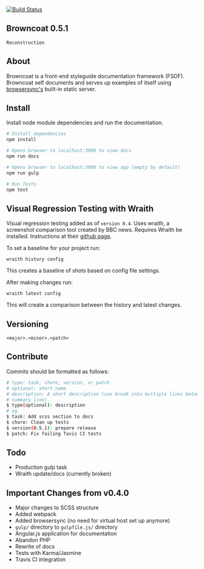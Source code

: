 [![Build Status](https://travis-ci.org/leobauza/browncoat.svg?branch=feat/0.5.1)](https://travis-ci.org/leobauza/browncoat)

Browncoat 0.5.1
---

`Reconstruction`

## About

Browncoat is a front-end styleguide documentation framework (FSDF). Browncoat self documents and serves up examples of itself using [browsersync's](https://www.browsersync.io/) built-in static server.

## Install

Install node module dependencies and run the documentation.

```bash
# Install dependencies
npm install

# Opens browser to localhost:3000 to view docs
npm run docs

# Opens browser to localhost:3000 to view app (empty by default)
npm run gulp

# Run Tests
npm test
```

## Visual Regression Testing with Wraith

Visual regression testing added as of `version 0.4`. Uses wraith, a screenshot comparison tool created by BBC news. Requires Wraith be installed. Instructions at their [github page](https://github.com/BBC-News/wraith).

To set a baseline for your project run:

`wraith history config`

This creates a baseline of shots based on config file settings.

After making changes run:

`wraith latest config`

This will create a comparison between the history and latest changes.

## Versioning

```
<major>.<minor>.<patch>
```

## Contribute

Commits should be formatted as follows:

```bash
# type: task, chore, version, or patch
# optional: short name
# description: A short description (can break into multiple lines below
# summary line)
$ type(optional): description
# eg.
$ task: Add scss section to docs
$ chore: Clean up tests
$ version(0.5.1): prepare release
$ patch: Fix failing Tavis CI tests
```

## Todo

- Production gulp task
- Wraith update/docs (currently broken)

## Important Changes from v0.4.0

- Major changes to SCSS structure
- Added webpack
- Added browsersync (no need for virtual host set up anymore)
- `gulp/` directory to `gulpfile.js/` directory
- Angular.js application for documentation
- Abandon PHP
- Rewrite of docs
- Tests with Karma/Jasmine
- Travis CI integration
